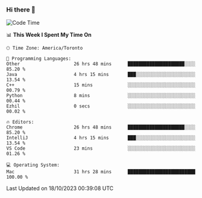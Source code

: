 ### Hi there 👋


<!--START_SECTION:waka-->
![Code Time](http://img.shields.io/badge/Code%20Time-1%2C231%20hrs%202%20mins-blue)

📊 **This Week I Spent My Time On** 

```text
🕑︎ Time Zone: America/Toronto

💬 Programming Languages: 
Other                    26 hrs 48 mins      █████████████████████░░░░   85.20 % 
Java                     4 hrs 15 mins       ███░░░░░░░░░░░░░░░░░░░░░░   13.54 % 
C++                      15 mins             ░░░░░░░░░░░░░░░░░░░░░░░░░   00.79 % 
Python                   8 mins              ░░░░░░░░░░░░░░░░░░░░░░░░░   00.44 % 
Ezhil                    0 secs              ░░░░░░░░░░░░░░░░░░░░░░░░░   00.02 % 

🔥 Editors: 
Chrome                   26 hrs 48 mins      █████████████████████░░░░   85.20 % 
IntelliJ                 4 hrs 15 mins       ███░░░░░░░░░░░░░░░░░░░░░░   13.54 % 
VS Code                  23 mins             ░░░░░░░░░░░░░░░░░░░░░░░░░   01.26 % 

💻 Operating System: 
Mac                      31 hrs 28 mins      █████████████████████████   100.00 % 
```


 Last Updated on 18/10/2023 00:39:08 UTC
<!--END_SECTION:waka-->

<!--
**SillyPasty/SillyPasty** is a ✨ _special_ ✨ repository because its `README.md` (this file) appears on your GitHub profile.

Here are some ideas to get you started:

- 🔭 I’m currently working on ...
- 🌱 I’m currently learning ...
- 👯 I’m looking to collaborate on ...
- 🤔 I’m looking for help with ...
- 💬 Ask me about ...
- 📫 How to reach me: ...
- 😄 Pronouns: ...
- ⚡ Fun fact: ...
-->


